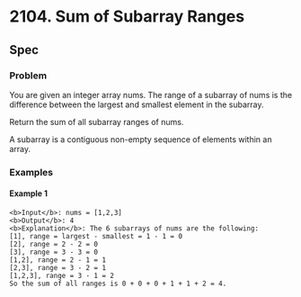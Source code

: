 # 2104. Sum of Subarray Ranges
## Spec
### Problem
You are given an integer array nums. The range of a subarray of nums is the difference between the largest and smallest element in the subarray.  
  
Return the sum of all subarray ranges of nums.  
  
A subarray is a contiguous non-empty sequence of elements within an array.  
### Examples
#### Example 1
```
<b>Input</b>: nums = [1,2,3]
<b>Output</b>: 4
<b>Explanation</b>: The 6 subarrays of nums are the following:
[1], range = largest - smallest = 1 - 1 = 0 
[2], range = 2 - 2 = 0
[3], range = 3 - 3 = 0
[1,2], range = 2 - 1 = 1
[2,3], range = 3 - 2 = 1
[1,2,3], range = 3 - 1 = 2
So the sum of all ranges is 0 + 0 + 0 + 1 + 1 + 2 = 4.
```